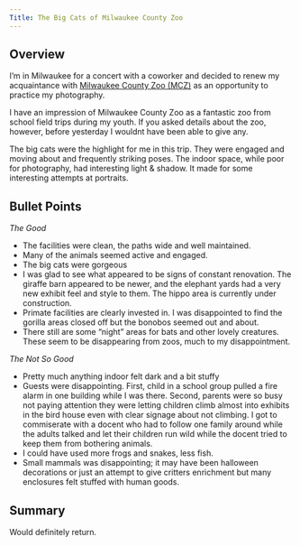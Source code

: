 ```yaml
---
Title: The Big Cats of Milwaukee County Zoo
---
```


## Overview

I’m in Milwaukee for a concert with a coworker and decided to renew my acquaintance with [Milwaukee County Zoo (MCZ)](http://milwaukeezoo.org) as an opportunity to practice my photography. 

I have an impression of Milwaukee County Zoo as a fantastic zoo from school field trips during my youth. If you asked details about the zoo, however, before yesterday I wouldnt have been able to give any. 

The big cats were the highlight for me in this trip. They were engaged and moving about and frequently striking poses. The indoor space, while poor for photography, had interesting light & shadow. It made for some interesting attempts at portraits. 

## Bullet Points

*The Good*
- The facilities were clean, the paths wide and well maintained.
- Many of the animals seemed active and engaged.
- The big cats were gorgeous
- I was glad to see what appeared to be signs of constant renovation. The giraffe barn appeared to be newer, and the elephant yards had a very new exhibit feel and style to them. The hippo area is currently under construction.
- Primate facilities are clearly invested in. I was disappointed to find the gorilla areas closed off but the bonobos seemed out and about. 
- There still are some “night” areas for bats and other lovely creatures. These seem to be disappearing from zoos, much to my disappointment. 


*The Not So Good*
- Pretty much anything indoor felt dark and a bit stuffy
- Guests were disappointing. First, child in a school group pulled a fire alarm in one building while I was there. Second, parents were so busy not paying attention they were letting children climb almost into exhibits in the bird house even with clear signage about not climbing. I got to commiserate with a docent who had to follow one family around while the adults talked and let their children run wild while the docent tried to keep them from bothering animals.
- I could have used more frogs and snakes, less fish.
- Small mammals was disappointing; it may have been halloween decorations or just an attempt to give critters enrichment but many enclosures felt stuffed with human goods.

## Summary

Would definitely return.

